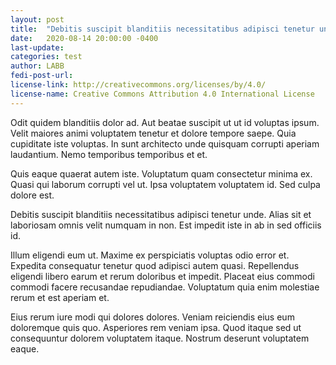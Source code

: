```yaml
---
layout: post
title:  "Debitis suscipit blanditiis necessitatibus adipisci tenetur unde. Alias sit et laboriosam omnis velit numquam in non."
date:   2020-08-14 20:00:00 -0400
last-update:
categories: test
author: LABB
fedi-post-url:
license-link: http://creativecommons.org/licenses/by/4.0/
license-name: Creative Commons Attribution 4.0 International License
---
```


Odit quidem blanditiis dolor ad. Aut beatae suscipit ut ut id voluptas ipsum. Velit maiores animi voluptatem tenetur et dolore tempore saepe. Quia cupiditate iste voluptas. In sunt architecto unde quisquam corrupti aperiam laudantium. Nemo temporibus temporibus et et.

Quis eaque quaerat autem iste. Voluptatum quam consectetur minima ex. Quasi qui laborum corrupti vel ut. Ipsa voluptatem voluptatem id. Sed culpa dolore est.

Debitis suscipit blanditiis necessitatibus adipisci tenetur unde. Alias sit et laboriosam omnis velit numquam in non. Est impedit iste in ab in sed officiis id.

Illum eligendi eum ut. Maxime ex perspiciatis voluptas odio error et. Expedita consequatur tenetur quod adipisci autem quasi. Repellendus eligendi libero earum et rerum doloribus et impedit. Placeat eius commodi commodi facere recusandae repudiandae. Voluptatum quia enim molestiae rerum et est aperiam et.

Eius rerum iure modi qui dolores dolores. Veniam reiciendis eius eum doloremque quis quo. Asperiores rem veniam ipsa. Quod itaque sed ut consequuntur dolorem voluptatem itaque. Nostrum deserunt voluptatem eaque.
